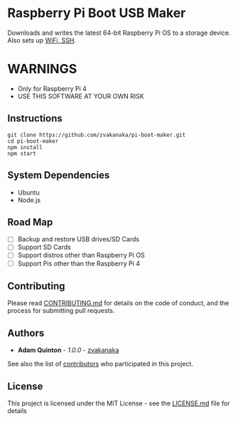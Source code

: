 # Raspberry Pi Boot USB Maker
Downloads and writes the latest 64-bit Raspberry Pi OS to a storage device. Also sets up [WiFi, SSH](https://www.raspberrypi.org/documentation/configuration/boot_folder.md). 

# WARNINGS
- Only for Raspberry Pi 4
- USE THIS SOFTWARE AT YOUR OWN RISK

## Instructions
```
git clone https://github.com/zvakanaka/pi-boot-maker.git
cd pi-boot-maker
npm install
npm start
```

## System Dependencies
- Ubuntu
- Node.js

## Road Map
- [ ] Backup and restore USB drives/SD Cards
- [ ] Support SD Cards
- [ ] Support distros other than Raspberry Pi OS
- [ ] Support Pis other than the Raspberry Pi 4

## Contributing

Please read [CONTRIBUTING.md](CONTRIBUTING.md) for details on the code of conduct, and the process for submitting pull requests.

## Authors

* **Adam Quinton** - *1.0.0* - [zvakanaka](https://github.com/zvakanaka)

See also the list of [contributors](https://github.com/zvakanaka/pi-boot-maker/contributors) who participated in this project.

## License

This project is licensed under the MIT License - see the [LICENSE.md](LICENSE.md) file for details
